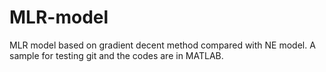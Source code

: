 # MLR-model
MLR model based on gradient decent method compared with NE model.
A sample for testing git and the codes are in MATLAB.
